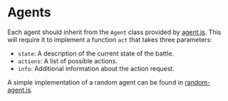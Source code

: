 # Agents

Each agent should inherit from the `Agent` class provided by
[agent.js](base/agent.js). This will require it to implement a function `act`
that takes three parameters:

* `state`: A description of the current state of the battle.
* `actions`: A list of possible actions.
* `info`: Additional information about the action request.

A simple implementation of a random agent can be found in [random-agent.js](random-agent.js).
